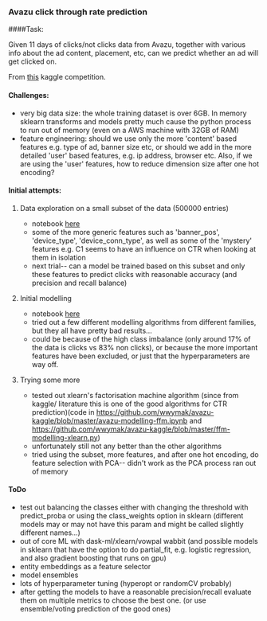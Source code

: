 ### Avazu click through rate prediction

####Task:

Given 11 days of clicks/not clicks data from Avazu, together with 
various info about the ad content, placement, etc, can we predict whether
an ad will get clicked on.

From [this](https://www.kaggle.com/c/avazu-ctr-prediction) kaggle competition.

#### Challenges:
- very big data size: the whole training dataset is over 6GB. In memory
sklearn transforms and models pretty much cause the python process
to run out of memory (even on a AWS machine with 32GB of RAM)
- feature engineering: should we use only the more 'content' based features
e.g. type of ad, banner size etc, or should we add in the more detailed
'user' based features, e.g. ip address, browser etc. Also, if we are using
the 'user' features, how to reduce dimension size after one hot encoding?

#### Initial attempts:

1. Data exploration on a small subset of the data (500000 entries)
    - notebook [here](https://github.com/wwymak/avazu-kaggle/blob/master/avazu-ctr-explore.ipynb)
    - some of the more generic features such as 'banner_pos', 'device_type', 'device_conn_type',
 as well as some of the 'mystery' features e.g. C1 seems to have an influence
 on CTR when looking at them in isolation
    - next trial-- can a model be trained based on this subset and only these
 features to predict clicks with reasonable accuracy (and precision and recall 
 balance)
2. Initial modelling
    - notebook [here](https://github.com/wwymak/avazu-kaggle/blob/master/avazu-ctr-initial-modelling.ipynb)
    - tried out a few different modelling algorithms from different families, but
    they all have pretty bad results...
    - could be because of the high class imbalance (only around 17% of the
    data is clicks vs 83% non clicks), or because the more important features 
    have been excluded, or just that the hyperparameters are way off.

3. Trying some more 
    - tested out xlearn's factorisation machine algorithm (since from 
    kaggle/ literature this is one of the good algorithms for CTR prediction)(code 
    in https://github.com/wwymak/avazu-kaggle/blob/master/avazu-modelling-ffm.ipynb and https://github.com/wwymak/avazu-kaggle/blob/master/ffm-modelling-xlearn.py)
    - unfortunately still not any better than the other algorithms
    - tried using the subset, more features, and after one hot encoding, 
    do feature selection with PCA-- didn't work as the PCA process ran out
    of memory
    

#### ToDo
- test out balancing the classes either with changing the threshold with predict_proba or using
the class_weights option in sklearn (different models may or may not have
this param and might be called slightly different names...)
- out of core ML with dask-ml/xlearn/vowpal wabbit (and possible models in sklearn that have
the option to do partial_fit, e.g. logistic regression, and also gradient
boosting that runs on gpu)
- entity embeddings as a feature selector
- model ensembles 
- lots of hyperparameter tuning (hyperopt or randomCV probably)
- after getting the models to have a reasonable precision/recall evaluate
them on multiple metrics to choose the best one. (or use ensemble/voting prediction of the
 good ones)

